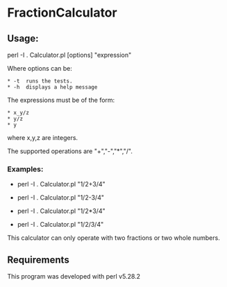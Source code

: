 # FractionCalculator

## Usage:

perl -I . Calculator.pl [options] "expression"

Where options can be:

    * -t  runs the tests.
    * -h  displays a help message

The expressions must be of the form:

    * x_y/z
    * y/z
    * y
    
  where x,y,z are integers.

  The supported operations are "+","-","*","/".

### Examples:

  * perl -I . Calculator.pl "1/2+3/4"

  * perl -I . Calculator.pl "1/2-3/4"

  * perl -I . Calculator.pl "1/2*3/4"

  * perl -I . Calculator.pl "1/2/3/4"

This calculator can only operate with two fractions or two whole numbers.


## Requirements

This program was developed with perl v5.28.2
